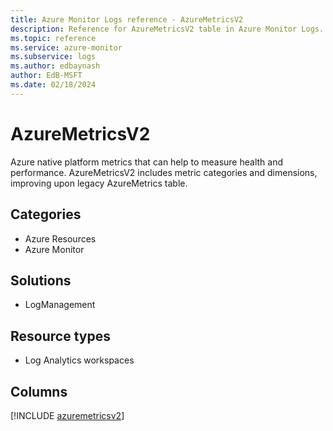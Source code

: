 ```yaml
---
title: Azure Monitor Logs reference - AzureMetricsV2
description: Reference for AzureMetricsV2 table in Azure Monitor Logs.
ms.topic: reference
ms.service: azure-monitor
ms.subservice: logs
ms.author: edbaynash
author: EdB-MSFT
ms.date: 02/18/2024
---
```


# AzureMetricsV2

Azure native platform metrics that can help to measure health and performance. AzureMetricsV2 includes metric categories and dimensions, improving upon legacy AzureMetrics table.


## Categories

- Azure Resources
- Azure Monitor

## Solutions

- LogManagement

## Resource types

- Log Analytics workspaces

## Columns
  
[!INCLUDE [azuremetricsv2](.././tables/includes/azuremetricsv2-include.md)]
